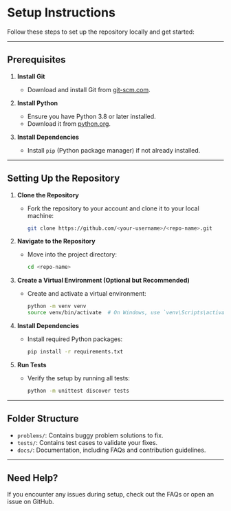 # Setup Instructions

Follow these steps to set up the repository locally and get started:

---

## Prerequisites

1. **Install Git**
   - Download and install Git from [git-scm.com](https://git-scm.com/).

2. **Install Python**
   - Ensure you have Python 3.8 or later installed.  
   - Download it from [python.org](https://www.python.org/downloads/).

3. **Install Dependencies**
   - Install `pip` (Python package manager) if not already installed.

---

## Setting Up the Repository

1. **Clone the Repository**
   - Fork the repository to your account and clone it to your local machine:
     ```bash
     git clone https://github.com/<your-username>/<repo-name>.git
     ```

2. **Navigate to the Repository**
   - Move into the project directory:
     ```bash
     cd <repo-name>
     ```

3. **Create a Virtual Environment (Optional but Recommended)**
   - Create and activate a virtual environment:
     ```bash
     python -m venv venv
     source venv/bin/activate  # On Windows, use `venv\Scripts\activate`
     ```

4. **Install Dependencies**
   - Install required Python packages:
     ```bash
     pip install -r requirements.txt
     ```

5. **Run Tests**
   - Verify the setup by running all tests:
     ```bash
     python -m unittest discover tests
     ```

---

## Folder Structure

- `problems/`: Contains buggy problem solutions to fix.
- `tests/`: Contains test cases to validate your fixes.
- `docs/`: Documentation, including FAQs and contribution guidelines.

---

## Need Help?

If you encounter any issues during setup, check out the FAQs or open an issue on GitHub.
